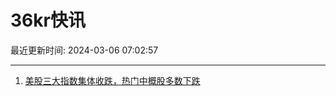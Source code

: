 # 36kr快讯

最近更新时间: 2024-03-06 07:02:57

--- 
1. [美股三大指数集体收跌，热门中概股多数下跌](https://www.36kr.com/newsflashes/2677238763239176) 
